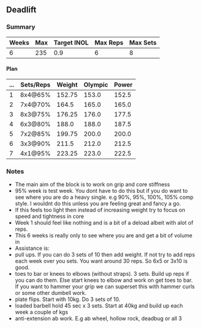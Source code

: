 ## Deadlift

### Summary

Weeks | Max | Target INOL | Max Reps | Max Sets
--- | --- | --- | --- | ---
6 | 235 | 0.9 | 6 | 8

#### Plan

 ... | Sets/Reps | Weight | Olympic | Power
--- | --- | --- | --- | ---
1 | 8x4@65% | 152.75 | 153.0 | 152.5
2 | 7x4@70% | 164.5 | 165.0 | 165.0
3 | 8x3@75% | 176.25 | 176.0 | 177.5
4 | 6x3@80% | 188.0 | 188.0 | 187.5
5 | 7x2@85% | 199.75 | 200.0 | 200.0
6 | 3x3@90% | 211.5 | 212.0 | 212.5
7 | 4x1@95% | 223.25 | 223.0 | 222.5

### Notes

- The main aim of the block is to work on grip and core stiffness
- 95% week is test week. You dont have to do this but if you do want to see where you are do a heavy single. e.g 90%, 95%, 100%, 105% comp style. I wouldnt do this unless you are feeling great and fancy a go.
- If this feels too light then instead of increasing weight try to focus on speed and tightness in core
- Week 1 should feel like nothing and is a bit of a deload albeit with alot of reps.
- This 6 weeks is really only to see where you are and get a bit of volume in
- Assistance is:
-  pull ups. If you can do 3 sets of 10 then add weight. If not try to add reps each week over you sets. You want around 30 reps. So 6x5 or 3x10 is good.
-  toes to bar or knees to elbows (without straps). 3 sets. Build up reps if you can do them. Else start knees to elbow and work on get toes to bar. If you want to hammer your grip we can superset this with hammer curls or some other dumbell work.
-  plate flips. Start with 10kg. Do 3 sets of 10.
-  loaded barbell hold 45 sec x 3 sets. Start at 40kg and build up each week a couple of kgs
-  anti-extension ab work. E.g ab wheel, hollow rock, deadbug or all 3

